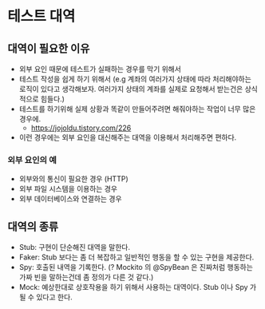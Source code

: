 # 테스트 대역 

## 대역이 필요한 이유 

- 외부 요인 때문에 테스트가 실패하는 경우를 막기 위해서
- 테스트 작성을 쉽게 하기 위해서 (e.g 계좌의 여러가지 상태에 따라 처리해야하는 로직이 있다고 생각해보자. 여러가지 상태의 계좌를 실제로 요청해서 받는건은 상식적으로 힘들다.)
- 테스트를 하기위해 실제 상황과 똑같이 만들어주려면 해줘야하는 작업이 너무 많은 경우에.
  - https://jojoldu.tistory.com/226
- 이런 경우에는 외부 요인을 대신해주는 대역을 이용해서 처리해주면 편하다. 

### 외부 요인의 예

- 외부와의 통신이 필요한 경우 (HTTP)
- 외부 파일 시스템을 이용하는 경우
- 외부 데이터베이스와 연결하는 경우

## 대역의 종류

- Stub: 구현이 단순해진 대역을 말한다. 
- Faker: Stub 보다는 좀 더 복잡하고 일반적인 행동을 할 수 있는 구현을 제공한다. 
- Spy: 호출된 내역을 기록한다. (? Mockito 의 @SpyBean 은 진짜처럼 행동하는 가짜 빈을 말하는건데 좀 정의가 다른 것 같다.) 
- Mock: 예상한대로 상호작용을 하기 위해서 사용하는 대역이다. Stub 이나 Spy 가 될 수 있다고 한다. 
